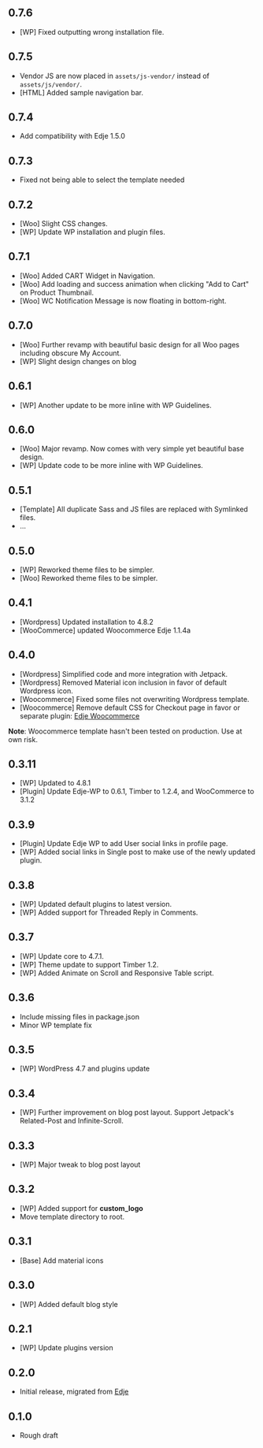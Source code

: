 ## 0.7.6

- [WP] Fixed outputting wrong installation file.

## 0.7.5

- Vendor JS are now placed in `assets/js-vendor/` instead of `assets/js/vendor/`.
- [HTML] Added sample navigation bar.

## 0.7.4

- Add compatibility with Edje 1.5.0

## 0.7.3

- Fixed not being able to select the template needed

## 0.7.2

- [Woo] Slight CSS changes.
- [WP] Update WP installation and plugin files.

## 0.7.1

- [Woo] Added CART Widget in Navigation.
- [Woo] Add loading and success animation when clicking "Add to Cart" on Product Thumbnail.
- [Woo] WC Notification Message is now floating in bottom-right.

## 0.7.0

- [Woo] Further revamp with beautiful basic design for all Woo pages including obscure My Account.
- [WP] Slight design changes on blog

## 0.6.1

- [WP] Another update to be more inline with WP Guidelines.

## 0.6.0

- [Woo] Major revamp. Now comes with very simple yet beautiful base design.
- [WP] Update code to be more inline with WP Guidelines.

## 0.5.1

- [Template] All duplicate Sass and JS files are replaced with Symlinked files.
- ...

## 0.5.0

- [WP] Reworked theme files to be simpler.
- [Woo] Reworked theme files to be simpler.

## 0.4.1

- [Wordpress] Updated installation to 4.8.2
- [WooCommerce] updated Woocommerce Edje 1.1.4a

## 0.4.0

- [Wordpress] Simplified code and more integration with Jetpack.
- [Wordpress] Removed Material icon inclusion in favor of default Wordpress icon.
- [Woocommerce] Fixed some files not overwriting Wordpress template.
- [Woocommerce] Remove default CSS for Checkout page in favor or separate plugin: [Edje Woocommerce](https://github.com/hrsetyono/woocommerce-edje)

**Note**: Woocommerce template hasn't been tested on production. Use at own risk.

## 0.3.11

- [WP] Updated to 4.8.1
- [Plugin] Update Edje-WP to 0.6.1, Timber to 1.2.4, and WooCommerce to 3.1.2

## 0.3.9

- [Plugin] Update Edje WP to add User social links in profile page.
- [WP] Added social links in Single post to make use of the newly updated plugin.

## 0.3.8

- [WP] Updated default plugins to latest version.
- [WP] Added support for Threaded Reply in Comments.

## 0.3.7

- [WP] Update core to 4.7.1.
- [WP] Theme update to support Timber 1.2.
- [WP] Added Animate on Scroll and Responsive Table script.

## 0.3.6

- Include missing files in package.json
- Minor WP template fix

## 0.3.5

- [WP] WordPress 4.7 and plugins update

## 0.3.4

- [WP] Further improvement on blog post layout. Support Jetpack's Related-Post and Infinite-Scroll.

## 0.3.3

- [WP] Major tweak to blog post layout

## 0.3.2

- [WP] Added support for **custom_logo**
- Move template directory to root.

## 0.3.1

- [Base] Add material icons

## 0.3.0

- [WP] Added default blog style

## 0.2.1

- [WP] Update plugins version

## 0.2.0

- Initial release, migrated from [Edje](https://github.com/hrsetyono/edje)

## 0.1.0

- Rough draft
